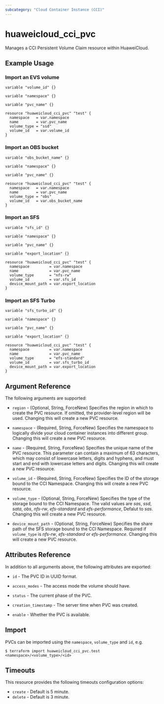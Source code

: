 ```yaml
---
subcategory: "Cloud Container Instance (CCI)"
---
```


# huaweicloud_cci_pvc

Manages a CCI Persistent Volume Claim resource within HuaweiCloud.

## Example Usage

### Import an EVS volume

```hcl
variable "volume_id" {}

variable "namespace" {}

variable "pvc_name" {}

resource "huaweicloud_cci_pvc" "test" {
  namespace   = var.namespace
  name        = var.pvc_name
  volume_type = "ssd"
  volume_id   = var.volume_id
}
```

### Import an OBS bucket

```hcl
variable "obs_bucket_name" {}

variable "namespace" {}

variable "pvc_name" {}

resource "huaweicloud_cci_pvc" "test" {
  namespace   = var.namespace
  name        = var.pvc_name
  volume_type = "obs"
  volume_id   = var.obs_bucket_name
}
```

### Import an SFS

```hcl
variable "sfs_id" {}

variable "namespace" {}

variable "pvc_name" {}

variable "export_location" {}

resource "huaweicloud_cci_pvc" "test" {
  namespace         = var.namespace
  name              = var.pvc_name
  volume_type       = "nfs-rw"
  volume_id         = var.sfs_id
  device_mount_path = var.export_location
}
```

### Import an SFS Turbo

```hcl
variable "sfs_turbo_id" {}

variable "namespace" {}

variable "pvc_name" {}

variable "export_location" {}

resource "huaweicloud_cci_pvc" "test" {
  namespace         = var.namespace
  name              = var.pvc_name
  volume_type       = "efs-standard"
  volume_id         = var.sfs_turbo_id
  device_mount_path = var.export_location
}
```

## Argument Reference

The following arguments are supported:

* `region` - (Optional, String, ForceNew) Specifies the region in which to create the PVC resource.
  If omitted, the provider-level region will be used.
  Changing this will create a new PVC resource.

* `namespace` - (Required, String, ForceNew) Specifies the namespace to logically divide your cloud container instances into different group.
  Changing this will create a new PVC resource.

* `name` - (Required, String, ForceNew) Specifies the unique name of the PVC resource.
  This parameter can contain a maximum of 63 characters, which may consist of lowercase letters, digits and hyphens,
  and must start and end with lowercase letters and digits.
  Changing this will create a new PVC resource.

* `volume_id` - (Required, String, ForceNew) Specifies the ID of the storage bound to the CCI Namespace.
  Changing this will create a new PVC resource.

* `volume_type` - (Optional, String, ForceNew) Specifies the type of the storage bound to the CCI Namespace.
  The valid values are *sas*, *ssd*, *sata*, *obs*, *nfs-rw*, *efs-standard* and *efs-performance*, Defalut to *sas*.
  Changing this will create a new PVC resource.

* `device_mount_path` - (Optional, String, ForceNew) Specifies the share path of the SFS storage bound to the CCI Namespace.
  Required if `volume_type` is *nfs-rw*, *efs-standard* or *efs-performance*.
  Changing this will create a new PVC resource.

## Attributes Reference

In addition to all arguments above, the following attributes are exported:

* `id` - The PVC ID in UUID format.

* `access_modes` - The access mode the volume should have.

* `status` - The current phase of the PVC.

* `creation_timestamp` - The server time when PVC was created.

* `enable` - Whether the PVC is available.

## Import

PVCs can be imported using the `namespace`, `volume_type` and `id`, e.g.
```
$ terraform import huaweicloud_cci_pvc.test <namespace>/<volume_type>/<id>
```

## Timeouts

This resource provides the following timeouts configuration options:
- `create` - Default is 5 minute.
- `delete` - Default is 3 minute.
